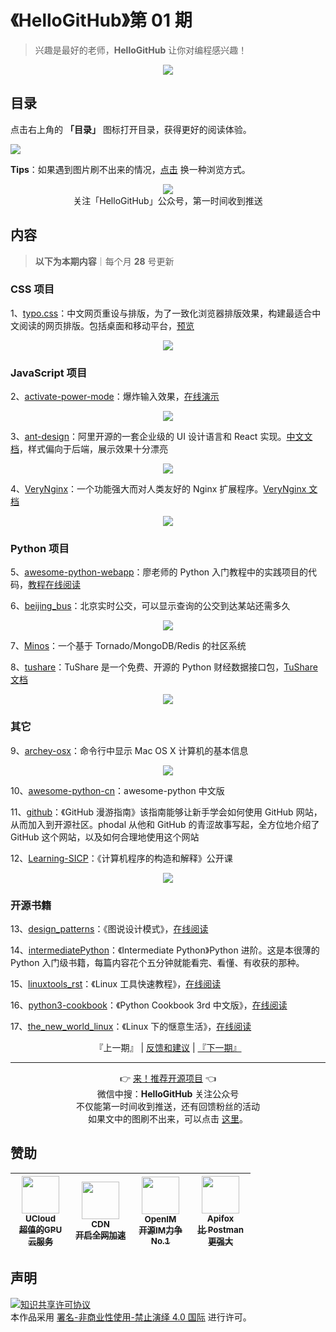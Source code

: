 # 《HelloGitHub》第 01 期
> 兴趣是最好的老师，**HelloGitHub** 让你对编程感兴趣！
<p align="center">
    <img src='https://raw.githubusercontent.com/521xueweihan/img_logo/master/logo/cover.jpg' style="max-width:100%;"></img>
</p>

## 目录

点击右上角的 **「目录」** 图标打开目录，获得更好的阅读体验。

![](https://raw.githubusercontent.com/521xueweihan/img_logo/master/logo/catalog.png)

**Tips**：如果遇到图片刷不出来的情况，[点击](https://hellogithub.com/periodical/volume/01) 换一种浏览方式。

<p align="center">
  <img src="https://raw.githubusercontent.com/521xueweihan/img_logo/master/logo/weixin.png" style="max-width:30%;"></img><br>
关注「HelloGitHub」公众号，第一时间收到推送
</p>

## 内容
> **以下为本期内容**｜每个月 **28** 号更新

### CSS 项目
1、[typo.css](https://hellogithub.com/periodical/statistics/click?target=https://github.com/sofish/typo.css)：中文网页重设与排版，为了一致化浏览器排版效果，构建最适合中文阅读的网页排版。包括桌面和移动平台，[预览](http://typo.sofi.sh/)


<p align="center"><img src='https://raw.githubusercontent.com/521xueweihan/img/master/hellogithub/01/3124402.png' style="max-width:80%; max-height=80%;"></img></p>

### JavaScript 项目
2、[activate-power-mode](https://hellogithub.com/periodical/statistics/click?target=https://github.com/disjukr/activate-power-mode)：爆炸输入效果，[在线演示](http://0xabcdef.com/activate-power-mode/)



<p align="center"><img src='https://raw.githubusercontent.com/521xueweihan/img/master/hellogithub/01/47449796.gif' style="max-width:80%; max-height=80%;"></img></p>

3、[ant-design](https://hellogithub.com/periodical/statistics/click?target=https://github.com/ant-design/ant-design)：阿里开源的一套企业级的 UI 设计语言和 React 实现。[中文文档](https://ant.design/docs/react/introduce-cn)，样式偏向于后端，展示效果十分漂亮


<p align="center"><img src='https://raw.githubusercontent.com/521xueweihan/img/master/hellogithub/01/34526884.png' style="max-width:80%; max-height=80%;"></img></p>

4、[VeryNginx](https://hellogithub.com/periodical/statistics/click?target=https://github.com/alexazhou/VeryNginx)：一个功能强大而对人类友好的 Nginx 扩展程序。[VeryNginx 文档](https://github.com/alexazhou/VeryNginx/blob/master/readme_zh.md)



<p align="center"><img src='https://raw.githubusercontent.com/521xueweihan/img/master/hellogithub/01/48843327.jpeg' style="max-width:80%; max-height=80%;"></img></p>

### Python 项目
5、[awesome-python-webapp](https://hellogithub.com/periodical/statistics/click?target=https://github.com/michaelliao/awesome-python-webapp)：廖老师的 Python 入门教程中的实践项目的代码，[教程在线阅读](http://www.liaoxuefeng.com/wiki/001374738125095c955c1e6d8bb493182103fac9270762a000/001397616003925a3d157284cd24bc0952d6c4a7c9d8c55000)


6、[beijing_bus](https://hellogithub.com/periodical/statistics/click?target=https://github.com/wong2/beijing_bus)：北京实时公交，可以显示查询的公交到达某站还需多久



<p align="center"><img src='https://raw.githubusercontent.com/521xueweihan/img/master/hellogithub/01/27574074.gif' style="max-width:80%; max-height=80%;"></img></p>

7、[Minos](https://hellogithub.com/periodical/statistics/click?target=https://github.com/phith0n/Minos)：一个基于 Tornado/MongoDB/Redis 的社区系统


8、[tushare](https://hellogithub.com/periodical/statistics/click?target=https://github.com/waditu/tushare)：TuShare 是一个免费、开源的 Python 财经数据接口包，[TuShare 文档](http://tushare.org/index.html)



<p align="center"><img src='https://raw.githubusercontent.com/521xueweihan/img/master/hellogithub/01/28904322.png' style="max-width:80%; max-height=80%;"></img></p>

### 其它
9、[archey-osx](https://hellogithub.com/periodical/statistics/click?target=https://github.com/obihann/archey-osx)：命令行中显示 Mac OS X 计算机的基本信息



<p align="center"><img src='https://raw.githubusercontent.com/521xueweihan/img/master/hellogithub/01/12810222.png' style="max-width:80%; max-height=80%;"></img></p>

10、[awesome-python-cn](https://hellogithub.com/periodical/statistics/click?target=https://github.com/jobbole/awesome-python-cn)：awesome-python 中文版


11、[github](https://hellogithub.com/periodical/statistics/click?target=https://github.com/phodal/github)：《GitHub 漫游指南》该指南能够让新手学会如何使用 GitHub 网站，从而加入到开源社区。phodal 从他和 GitHub 的青涩故事写起，全方位地介绍了 GitHub 这个网站，以及如何合理地使用这个网站


12、[Learning-SICP](https://hellogithub.com/periodical/statistics/click?target=https://github.com/DeathKing/Learning-SICP)：《计算机程序的构造和解释》公开课


<p align="center"><img src='https://raw.githubusercontent.com/521xueweihan/img/master/hellogithub/01/6688319.jpg' style="max-width:80%; max-height=80%;"></img></p>

### 开源书籍
13、[design_patterns](https://hellogithub.com/periodical/statistics/click?target=https://github.com/me115/design_patterns)：《图说设计模式》，[在线阅读](https://design-patterns.readthedocs.io/zh_CN/latest/index.html#)


14、[intermediatePython](https://hellogithub.com/periodical/statistics/click?target=https://github.com/yasoob/intermediatePython)：《Intermediate Python》Python 进阶。这是本很薄的 Python 入门级书籍，每篇内容花个五分钟就能看完、看懂、有收获的那种。

15、[linuxtools_rst](https://hellogithub.com/periodical/statistics/click?target=https://github.com/me115/linuxtools_rst)：《Linux 工具快速教程》，[在线阅读](http://linuxtools-rst.readthedocs.io/zh_CN/latest/)


16、[python3-cookbook](https://hellogithub.com/periodical/statistics/click?target=https://github.com/yidao620c/python3-cookbook)：《Python Cookbook 3rd 中文版》，[在线阅读](http://python3-cookbook.readthedocs.org/zh_CN/latest/)


17、[the_new_world_linux](https://hellogithub.com/periodical/statistics/click?target=https://github.com/yangyangwithgnu/the_new_world_linux)：《Linux 下的惬意生活》，[在线阅读](https://github.com/yangyangwithgnu/the_new_world_linux#目录)




<p align="center">
    『上一期』 | <a href='https://github.com/521xueweihan/HelloGitHub/issues/899'>反馈和建议</a> | <a href="https://github.com/521xueweihan/HelloGitHub/blob/master/content/HelloGitHub02.md">『下一期』</a>
</p>

---
<p align="center">
    👉 <a href='https://hellogithub.com/periodical'>来！推荐开源项目</a> 👈<br>
    微信中搜：<strong>HelloGitHub</strong> 关注公众号<br>
    不仅能第一时间收到推送，还有回馈粉丝的活动<br>
    如果文中的图刷不出来，可以点击 <a href='https://hellogithub.com/periodical/volume/01'>这里</a>。
</p>

## 赞助


<table>
  <thead>
    <tr>
      <th align="center" style="width: 80px;">
        <a href="https://www.ucloud.cn/site/active/gpu.html?utm_term=logo&utm_campaign=hellogithub&utm_source=otherdsp&utm_medium=display&ytag=logo_hellogithub_otherdsp_display">
          <img src="https://raw.githubusercontent.com/521xueweihan/img_logo/master/logo/ucloud.png" width="60px"><br>
          <sub>UCloud</sub><br>
          <sub>超值的GPU云服务</sub>
        </a>
      </th>
      <th align="center" style="width: 80px;">
        <a href="https://www.upyun.com/?from=hellogithub">
          <img src="https://raw.githubusercontent.com/521xueweihan/img_logo/master/logo/upyun.png" width="60px"><br>
          <sub>CDN</sub><br>
          <sub>开启全网加速</sub>
        </a>
      </th>
      <th align="center" style="width: 80px;">
        <a href="https://github.com/OpenIMSDK/Open-IM-Server">
          <img src="https://raw.githubusercontent.com/521xueweihan/img_logo/master/logo/im.png" width="60px"><br>
          <sub>OpenIM</sub><br>
          <sub>开源IM力争No.1</sub>
        </a>
      </th>
      <th align="center" style="width: 80px;">
        <a href="https://apifox.cn/a103hello">
          <img src="https://raw.githubusercontent.com/521xueweihan/img_logo/master/logo/apifox.png" width="60px"><br>
          <sub>Apifox</sub><br>
          <sub>比 Postman 更强大</sub>
        </a>
      </th>
    </tr>
  </thead>
</table>


## 声明
<a rel="license" href="https://creativecommons.org/licenses/by-nc-nd/4.0/deed.zh"><img alt="知识共享许可协议" style="border-width: 0" src="https://licensebuttons.net/l/by-nc-nd/4.0/88x31.png"></a><br>本作品采用 <a rel="license" href="https://creativecommons.org/licenses/by-nc-nd/4.0/deed.zh">署名-非商业性使用-禁止演绎 4.0 国际</a> 进行许可。
